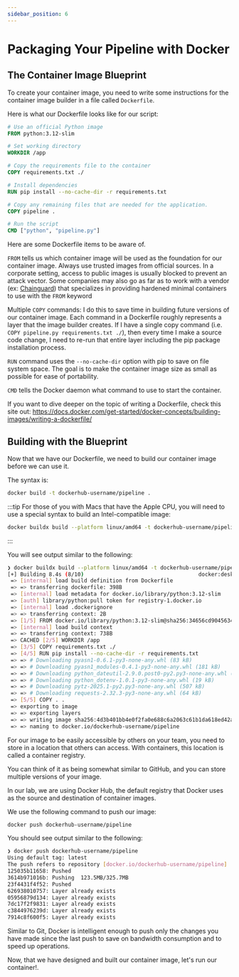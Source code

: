 ```yaml
---
sidebar_position: 6
---
```


# Packaging Your Pipeline with Docker

## The Container Image Blueprint

To create your container image, you need to write some instructions for the container image builder in a file called `Dockerfile`.

Here is what our Dockerfile looks like for our script:
```Dockerfile
# Use an official Python image
FROM python:3.12-slim

# Set working directory
WORKDIR /app

# Copy the requirements file to the container
COPY requirements.txt ./

# Install dependencies
RUN pip install --no-cache-dir -r requirements.txt

# Copy any remaining files that are needed for the application.
COPY pipeline .

# Run the script
CMD ["python", "pipeline.py"]
```

Here are some Dockerfile items to be aware of.

`FROM` tells us which container image will be used as the foundation for our container image. Always use trusted images from official sources. In a corporate setting, access to public images is usually blocked to prevent an attack vector. Some companies may also go as far as to work with a vendor (ex: [Chainguard](https://www.chainguard.dev)) that specializes in providing hardened minimal containers to use with the `FROM` keyword

Multiple `COPY` commands: I do this to save time in building future versions of our container image. Each command in a Dockerfile roughly represents a layer that the image builder creates. If I have a single copy command (i.e. `COPY pipeline.py requirements.txt ./`), then every time I make a source code change, I need to re-run that entire layer including the pip package installation process.

`RUN` command uses the `--no-cache-dir` option with pip to save on file system space. The goal is to make the container image size as small as possible for ease of portability.

`CMD` tells the Docker daemon what command to use to start the container.

If you want to dive deeper on the topic of writing a Dockerfile, check this site out: https://docs.docker.com/get-started/docker-concepts/building-images/writing-a-dockerfile/

## Building with the Blueprint

Now that we have our Dockerfile, we need to build our container image before we can use it.

The syntax is:

```bash
docker build -t dockerhub-username/pipeline .
```
:::tip
For those of you with Macs that have the Apple CPU, you will need to use a special syntax to build an Intel-compatible image:

```bash
docker buildx build --platform linux/amd64 -t dockerhub-username/pipeline .
```
:::

You will see output similar to the following:
```bash
❯ docker buildx build --platform linux/amd64 -t dockerhub-username/pipeline .
[+] Building 8.4s (8/10)                                    docker:desktop-linux
 => [internal] load build definition from Dockerfile                        0.0s
 => => transferring dockerfile: 398B                                        0.0s
 => [internal] load metadata for docker.io/library/python:3.12-slim         0.6s
 => [auth] library/python:pull token for registry-1.docker.io               0.0s
 => [internal] load .dockerignore                                           0.0s
 => => transferring context: 2B                                             0.0s
 => [1/5] FROM docker.io/library/python:3.12-slim@sha256:34656cd9045634904  0.0s
 => [internal] load build context                                           0.0s
 => => transferring context: 738B                                           0.0s
 => CACHED [2/5] WORKDIR /app                                               0.0s
 => [3/5] COPY requirements.txt ./                                          0.0s
 => [4/5] RUN pip install --no-cache-dir -r requirements.txt                7.8s
 => => # Downloading pyasn1-0.6.1-py3-none-any.whl (83 kB)
 => => # Downloading pyasn1_modules-0.4.1-py3-none-any.whl (181 kB)
 => => # Downloading python_dateutil-2.9.0.post0-py2.py3-none-any.whl (229 kB)
 => => # Downloading python_dotenv-1.0.1-py3-none-any.whl (19 kB)
 => => # Downloading pytz-2025.1-py2.py3-none-any.whl (507 kB)
 => => # Downloading requests-2.32.3-py3-none-any.whl (64 kB)
 => [5/5] COPY . .                                                          0.0s
 => exporting to image                                                      0.8s
 => => exporting layers                                                     0.8s
 => => writing image sha256:4d3b401bb4e0f2fa0e688c6a2063c61b1da618ed42a237  0.0s
 => => naming to docker.io/dockerhub-username/pipeline                         0.0s
```
For our image to be easily accessible by others on your team, you need to store in a location that others can access. With containers, this location is called a container registry.

You can think of it as being somewhat similar to GitHub, and you can store multiple versions of your image.

In our lab, we are using Docker Hub, the default registry that Docker uses as the source and destination of container images.

We use the following command to push our image:
```bash
docker push dockerhub-username/pipeline
```

You should see output similar to the following:
```bash
❯ docker push dockerhub-username/pipeline
Using default tag: latest
The push refers to repository [docker.io/dockerhub-username/pipeline]
125035b11658: Pushed
3614b971016b: Pushing  123.5MB/325.7MB
23f4431f4f52: Pushed
626938010757: Layer already exists
05956879d134: Layer already exists
7dc17f2f9831: Layer already exists
c3844976239d: Layer already exists
7914c8f600f5: Layer already exists
```

Similar to Git, Docker is intelligent enough to push only the changes you have made since the last push to save on bandwidth consumption and to speed up operations.

Now, that we have designed and built our container image, let's run our container!.